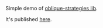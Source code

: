 Simple demo of [oblique-strategies lib](https://github.com/nessieSnippets/oblique-strategies).

It's published [here](https://oblique-strategies.surge.sh).